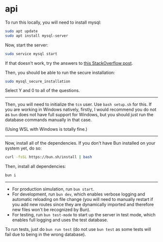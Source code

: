 # api

To run this locally, you will need to install mysql:

```bash
sudo apt update
sudo apt install mysql-server
```

Now, start the server:

```bash
sudo service mysql start
```

If that doesn't work, try the answers to [this StackOverflow post](https://stackoverflow.com/questions/64883580/wsl-cant-connect-to-local-mysql-server-through-socket-var-run-mysqld-mysqld).

Then, you should be able to run the secure installation:

```bash
sudo mysql_secure_installation
```

Select Y and 0 to all of the questions.

---

Then, you will need to initialize the `tcn` user. Use `bash setup.sh` for this. If you are working in Windows natively, firstly, I would recommend you do not as `bun` does not have full support for Windows, but you should just run the database commands manually in that case.

(Using WSL with Windows is totally fine.)

---

Now, install all of the dependencies. If you don't have Bun installed on your system yet, do so:

```bash
curl -fsSL https://bun.sh/install | bash
```

Then, install all dependencies:

```bash
bun i
```

---

- For production simulation, run `bun start`.
- For development, run `bun dev`, which enables verbose logging and automatic reloading on file change (you will need to manually restart if you add new routes since they are dynamically imported and therefore new files won't be recognized by Bun).
- For testing, run `bun test-mode` to start up the server in test mode, which enables full logging and uses the test database.

To run tests, just do `bun run test` (do not use `bun test` as some tests will fail due to being in the wrong database).